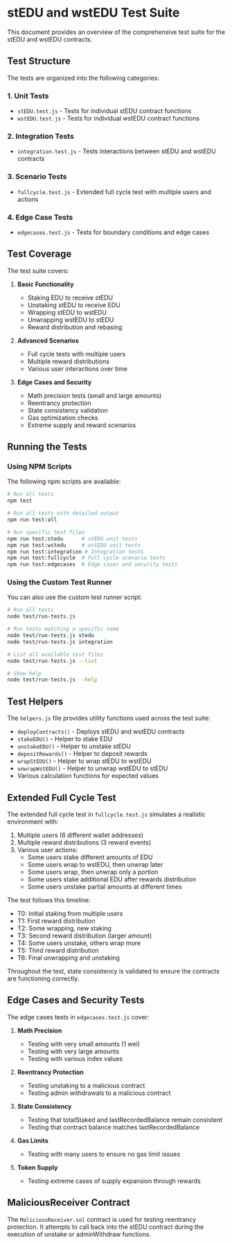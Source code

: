 # stEDU and wstEDU Test Suite

This document provides an overview of the comprehensive test suite for the stEDU and wstEDU contracts.

## Test Structure

The tests are organized into the following categories:

### 1. Unit Tests

- `stEDU.test.js` - Tests for individual stEDU contract functions
- `wstEDU.test.js` - Tests for individual wstEDU contract functions

### 2. Integration Tests

- `integration.test.js` - Tests interactions between stEDU and wstEDU contracts

### 3. Scenario Tests

- `fullcycle.test.js` - Extended full cycle test with multiple users and actions

### 4. Edge Case Tests

- `edgecases.test.js` - Tests for boundary conditions and edge cases

## Test Coverage

The test suite covers:

1. **Basic Functionality**
   - Staking EDU to receive stEDU
   - Unstaking stEDU to receive EDU
   - Wrapping stEDU to wstEDU
   - Unwrapping wstEDU to stEDU
   - Reward distribution and rebasing

2. **Advanced Scenarios**
   - Full cycle tests with multiple users
   - Multiple reward distributions
   - Various user interactions over time

3. **Edge Cases and Security**
   - Math precision tests (small and large amounts)
   - Reentrancy protection
   - State consistency validation
   - Gas optimization checks
   - Extreme supply and reward scenarios

## Running the Tests

### Using NPM Scripts

The following npm scripts are available:

```bash
# Run all tests
npm test

# Run all tests with detailed output
npm run test:all

# Run specific test files
npm run test:stedu      # stEDU unit tests
npm run test:wstedu     # wstEDU unit tests
npm run test:integration # Integration tests
npm run test:fullcycle  # Full cycle scenario tests
npm run test:edgecases  # Edge cases and security tests
```

### Using the Custom Test Runner

You can also use the custom test runner script:

```bash
# Run all tests
node test/run-tests.js

# Run tests matching a specific name
node test/run-tests.js stedu
node test/run-tests.js integration

# List all available test files
node test/run-tests.js --list

# Show help
node test/run-tests.js --help
```

## Test Helpers

The `helpers.js` file provides utility functions used across the test suite:

- `deployContracts()` - Deploys stEDU and wstEDU contracts
- `stakeEDU()` - Helper to stake EDU
- `unstakeEDU()` - Helper to unstake stEDU
- `depositRewards()` - Helper to deposit rewards
- `wrapStEDU()` - Helper to wrap stEDU to wstEDU
- `unwrapWstEDU()` - Helper to unwrap wstEDU to stEDU
- Various calculation functions for expected values

## Extended Full Cycle Test

The extended full cycle test in `fullcycle.test.js` simulates a realistic environment with:

1. Multiple users (6 different wallet addresses)
2. Multiple reward distributions (3 reward events)
3. Various user actions:
   - Some users stake different amounts of EDU
   - Some users wrap to wstEDU, then unwrap later
   - Some users wrap, then unwrap only a portion
   - Some users stake additional EDU after rewards distribution
   - Some users unstake partial amounts at different times

The test follows this timeline:
- T0: Initial staking from multiple users
- T1: First reward distribution
- T2: Some wrapping, new staking
- T3: Second reward distribution (larger amount)
- T4: Some users unstake, others wrap more
- T5: Third reward distribution
- T6: Final unwrapping and unstaking

Throughout the test, state consistency is validated to ensure the contracts are functioning correctly.

## Edge Cases and Security Tests

The edge cases tests in `edgecases.test.js` cover:

1. **Math Precision**
   - Testing with very small amounts (1 wei)
   - Testing with very large amounts
   - Testing with various index values

2. **Reentrancy Protection**
   - Testing unstaking to a malicious contract
   - Testing admin withdrawals to a malicious contract

3. **State Consistency**
   - Testing that totalStaked and lastRecordedBalance remain consistent
   - Testing that contract balance matches lastRecordedBalance

4. **Gas Limits**
   - Testing with many users to ensure no gas limit issues

5. **Token Supply**
   - Testing extreme cases of supply expansion through rewards

## MaliciousReceiver Contract

The `MaliciousReceiver.sol` contract is used for testing reentrancy protection. It attempts to call back into the stEDU contract during the execution of unstake or adminWithdraw functions.
